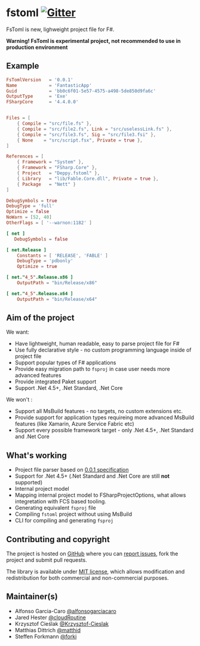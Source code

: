 # fstoml [![Gitter](https://badges.gitter.im/fsprojects/fstoml.svg)](https://gitter.im/fsprojects/fstoml?utm_source=badge&utm_medium=badge&utm_campaign=pr-badge)

FsToml is new, lighweight project file for F#.

**Warning! FsToml is experimental project, not recommended to use in production environment**


## Example

```toml
FsTomlVersion   = '0.0.1'
Name            = 'FantasticApp'
Guid            = 'bb0c6f01-5e57-4575-a498-5de850d9fa6c'
OutputType      = 'Exe'
FSharpCore      = '4.4.0.0'


Files = [
    { Compile = "src/file.fs" },
    { Compile = "src/file2.fs", Link = "src/uselessLink.fs" },
    { Compile = "src/file3.fs", Sig = "src/file3.fsi" },
    { None    = "src/script.fsx", Private = true },
]

References = [
    { Framework = "System" },
    { Framework = "FSharp.Core" },
    { Project   = "Deppy.fstoml" },
    { Library   = "lib/Fable.Core.dll", Private = true },
    { Package   = "Nett" }
]

DebugSymbols = true
DebugType = 'full'
Optimize = false
NoWarn = [52, 40]
OtherFlags = [ '--warnon:1182' ]

[ net ]
   DebugSymbols = false

[ net.Release ]
    Constants = [ 'RELEASE', 'FABLE' ]
    DebugType = 'pdbonly'
    Optimize = true

[ net."4_5".Release.x86 ]
    OutputPath = "bin/Release/x86"

[ net."4_5".Release.x64 ]
    OutputPath = "bin/Release/x64"
```

## Aim of the project

We want:

* Have lightweight, human readable, easy to parse project file for F#
* Use fully declarative style - no custom programming language inside of project file
* Support popular types of F# applications
* Provide easy migration path to `fsproj` in case user needs more advanced features
* Provide integrated Paket support
* Support .Net 4.5+, .Net Standard, .Net Core

We won't :

* Support all MsBuild features - no targets, no custom extensions etc.
* Provide support for application types requireing more advanced MsBuild features (like Xamarin, Azure Service Fabric etc)
* Support every possible framework target - only .Net 4.5+, .Net Standard and .Net Core

## What's working

* Project file parser based on [0.0.1 specification](spec/sprc-0.0.1.toml)
* Support for .Net 4.5+ (.Net Standard and .Net Core are still **not** supported)
* Internal project model
* Mapping internal project model to FSharpProjectOptions, what allows integretation with FCS based tooling.
* Generating equivalent `fsproj` file
* Compiling `fstoml` project without using MsBuild
* CLI for compiling and generating `fsproj`


## Contributing and copyright

The project is hosted on [GitHub](https://github.com/fsprojects/fstoml) where you can [report issues](https://github.com/fsprojects/fstoml/issues), fork
the project and submit pull requests.

The library is available under [MIT license](https://github.com/fsprojects/fstoml/blob/master/LICENSE.md), which allows modification and redistribution for both commercial and non-commercial purposes.

## Maintainer(s)

* Alfonso Garcia-Caro [@alfonsogarciacaro](https://github.com/alfonsogarciacaro)
* Jared Hester [@cloudRoutine](https://github.com/cloudRoutine)
* Krzysztof Cieślak [@Krzysztof-Cieslak](https://github.com/Krzysztof-Cieslak)
* Matthias Dittrich [@matthid](https://github.com/matthid)
* Steffen Forkmann [@forki](https://github.com/forki)
